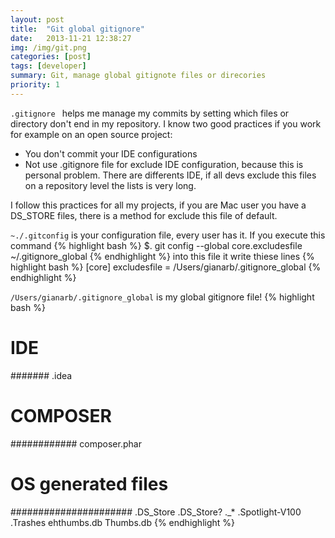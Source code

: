 ```yaml
---
layout: post
title:  "Git global gitignore"
date:   2013-11-21 12:38:27
img: /img/git.png
categories: [post]
tags: [developer]
summary: Git, manage global gitignote files or direcories
priority: 1
---
```


 ``` .gitignore  ``` helps me manage my commits by setting which files or directory don't end in my repository. I know two good practices if you work for example on an open source project:

* You don't commit your IDE configurations
* Not use .gitignore file for exclude IDE configuration, because this is personal problem. There are differents IDE, if all devs exclude this files on a repository level the lists is very long.

I follow this practices for all my projects, if you are Mac user you have a DS_STORE files, there is a method for exclude this file of default.

 ``` ~./.gitconfig ``` is your configuration file, every user has it. If you execute this command
{% highlight bash %}
$. git config --global core.excludesfile ~/.gitignore_global
{% endhighlight %}
into this file it write thiese lines
{% highlight bash %}
[core]
	excludesfile = /Users/gianarb/.gitignore_global
{% endhighlight %}

 ``` /Users/gianarb/.gitignore_global ``` is my global gitignore file!
{% highlight bash %}
# IDE #
#######
.idea

# COMPOSER #
############
composer.phar

# OS generated files #
######################
.DS_Store
.DS_Store?
._*
.Spotlight-V100
.Trashes
ehthumbs.db
Thumbs.db
{% endhighlight %}

